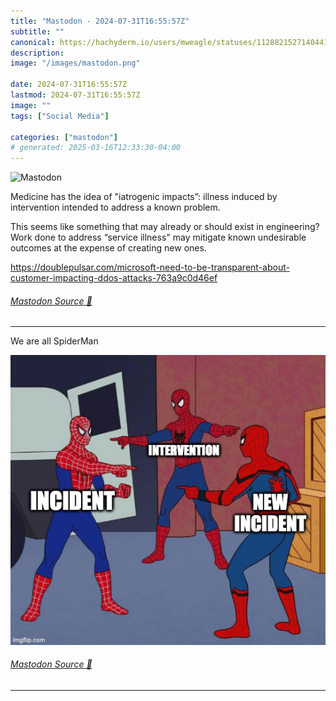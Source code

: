 ```yaml
---
title: "Mastodon - 2024-07-31T16:55:57Z"
subtitle: ""
canonical: https://hachyderm.io/users/mweagle/statuses/112882152714044184
description:
image: "/images/mastodon.png"

date: 2024-07-31T16:55:57Z
lastmod: 2024-07-31T16:55:57Z
image: ""
tags: ["Social Media"]

categories: ["mastodon"]
# generated: 2025-03-16T12:33:30-04:00
---
```

![Mastodon](/images/mastodon.png)

<p>Medicine has the idea of &quot;iatrogenic impacts”: illness induced by intervention intended to address a known problem.  </p><p>This seems like something that may already or should exist in engineering? Work done to address “service illness&quot; may mitigate known undesirable outcomes at the expense of creating new ones.</p><p><a href="https://doublepulsar.com/microsoft-need-to-be-transparent-about-customer-impacting-ddos-attacks-763a9c0d46ef" target="_blank" rel="nofollow noopener noreferrer" translate="no"><span class="invisible">https://</span><span class="ellipsis">doublepulsar.com/microsoft-nee</span><span class="invisible">d-to-be-transparent-about-customer-impacting-ddos-attacks-763a9c0d46ef</span></a></p>


###### [Mastodon Source 🐘](https://hachyderm.io/@mweagle/112882152714044184)

___

<p>We are all SpiderMan</p>

![Three spider-man’s pointing to each other, labeled: Incident, Intervention, and New Incident](cf4ce0efb5b71e1e.png)

###### [Mastodon Source 🐘](https://hachyderm.io/@mweagle/112882243339605125)

___
